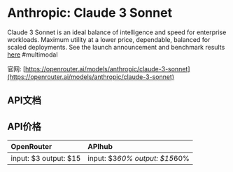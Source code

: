# Anthropic: Claude 3 Sonnet

Claude 3 Sonnet is an ideal balance of intelligence and speed for enterprise workloads. Maximum utility at a lower price, dependable, balanced for scaled deployments.
See the launch announcement and benchmark results [here](https://www.anthropic.com/news/claude-3-family)
#multimodal

官网: [https://openrouter.ai/models/anthropic/claude-3-sonnet](https://openrouter.ai/models/anthropic/claude-3-sonnet)

## API文档



## API价格

| OpenRouter | APIhub |
|:---|:---|
| input: $3 output: $15 | input: $3*60% output: $15*60% |
